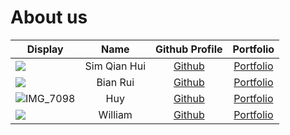 # About us

| Display                                                                                                             |     Name     |              Github Profile               |               Portfolio               |
|---------------------------------------------------------------------------------------------------------------------|:------------:|:-----------------------------------------:|:-------------------------------------:|
| ![](https://via.placeholder.com/100.png?text=Photo)                                                                 | Sim Qian Hui |   [Github](https://github.com/qianz-z)    |   [Portfolio](docs/team/johndoe.md)   |
| ![](https://via.placeholder.com/100.png?text=Photo)                                                                 |   Bian Rui   |       [Github](https://github.com/)       |   [Portfolio](docs/team/johndoe.md)   |
| ![IMG_7098](https://user-images.githubusercontent.com/32756835/196213464-e0d0e883-b9e7-44f1-9430-abb69e59d8c4.jpeg) |     Huy      | [Github](https://github.com/Than-Duc-Huy) |     [Portfolio](docs/team/Huy.md)     |
| ![](https://via.placeholder.com/100.png?text=Photo)                                               |   William    | [Github](https://github.com/snuckerzlol)  | [Portfolio](docs/team/snuckerzlol.md) |


